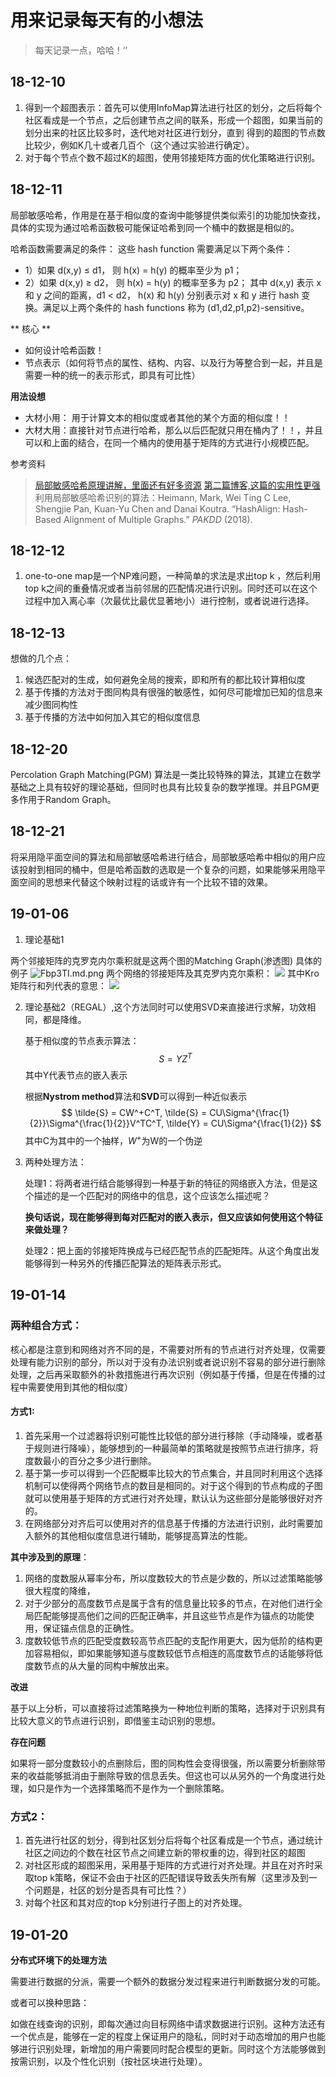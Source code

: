 # 用来记录每天有的小想法
> 每天记录一点，哈哈！‘’

## 18-12-10
1. 得到一个超图表示：首先可以使用InfoMap算法进行社区的划分，之后将每个社区看成是一个节点，之后创建节点之间的联系，形成一个超图，如果当前的划分出来的社区比较多时，迭代地对社区进行划分，直到 得到的超图的节点数比较少，例如K几十或者几百个（这个通过实验进行确定）。
2. 对于每个节点个数不超过K的超图，使用邻接矩阵方面的优化策略进行识别。


## 18-12-11
局部敏感哈希，作用是在基于相似度的查询中能够提供类似索引的功能加快查找，具体的实现为通过哈希函数极可能保证哈希到同一个桶中的数据是相似的。

哈希函数需要满足的条件：
这些 hash function 需要满足以下两个条件：
- 1）如果 d(x,y) ≤ d1， 则 h(x) = h(y) 的概率至少为 p1；
- 2）如果 d(x,y) ≥ d2， 则 h(x) = h(y) 的概率至多为 p2；
  其中 d(x,y) 表示 x 和 y 之间的距离，d1 < d2， h(x) 和 h(y) 分别表示对 x 和 y 进行 hash 变换。满足以上两个条件的 hash functions 称为 (d1,d2,p1,p2)-sensitive。

** 核心 **
- 如何设计哈希函数！
- 节点表示（如何将节点的属性、结构、内容、以及行为等整合到一起，并且是需要一种的统一的表示形式，即具有可比性）

**用法设想**
- 大材小用： 用于计算文本的相似度或者其他的某个方面的相似度！！
- 大材大用：直接针对节点进行哈希，那么以后匹配就只用在桶内了！！，并且可以和上面的结合，在同一个桶内的使用基于矩阵的方式进行小规模匹配。

参考资料
>  [局部敏感哈希原理讲解，里面还有好多资源](https://www.cnblogs.com/wt869054461/p/8148940.html)
>  [第二篇博客,这篇的实用性更强](https://blog.csdn.net/guoziqing506/article/details/53019049)
>  利用局部敏感哈希识别的算法：Heimann, Mark, Wei Ting C Lee, Shengjie Pan, Kuan-Yu Chen and Danai Koutra. “HashAlign: Hash-Based Alignment of Multiple Graphs.” _PAKDD_ (2018).

## 18-12-12
1. one-to-one map是一个NP难问题，一种简单的求法是求出top k ，然后利用top k之间的重叠情况或者当前邻居的匹配情况进行识别。同时还可以在这个过程中加入离心率（次最优比最优显著地小）进行控制，或者说进行选择。

## 18-12-13
想做的几个点：
1. 候选匹配对的生成，如何避免全局的搜索，即和所有的都比较计算相似度
2. 基于传播的方法对于图同构具有很强的敏感性，如何尽可能增加已知的信息来减少图同构性
3. 基于传播的方法中如何加入其它的相似度信息

## 18-12-20
Percolation Graph Matching(PGM) 算法是一类比较特殊的算法，其建立在数学基础之上具有较好的理论基础，但同时也具有比较复杂的数学推理。并且PGM更多作用于Random Graph。

## 18-12-21
将采用隐平面空间的算法和局部敏感哈希进行结合，局部敏感哈希中相似的用户应该投射到相同的桶中，但是哈希函数的选取是一个复杂的问题，如果能够采用隐平面空间的思想来代替这个映射过程的话或许有一个比较不错的效果。

## 19-01-06

1. 理论基础1

两个邻接矩阵的克罗克内尔乘积就是这两个图的Matching Graph(渗透图)
具体的例子
![Fbp3TI.md.png](https://s2.ax1x.com/2019/01/06/Fbp3TI.md.png)
两个网络的邻接矩阵及其克罗内克尔乘积：
![](https://s2.ax1x.com/2019/01/06/FbpYff.png)
其中Kro矩阵行和列代表的意思：
![](https://s2.ax1x.com/2019/01/06/Fbp7h6.png)

2. 理论基础2（REGAL）,这个方法同时可以使用SVD来直接进行求解，功效相同，都是降维。

   基于相似度的节点表示算法：
   $$
   S = Y Z^T
   $$
   其中Y代表节点的嵌入表示

   根据**Nystrom method**算法和**SVD**可以得到一种近似表示
   $$
   \tilde{S} = CW^+C^T, 
   \tilde{S} = CU\Sigma^{\frac{1}{2}}\Sigma^{\frac{1}{2}}V^TC^T,
   \tilde{Y} = CU\Sigma^{\frac{1}{2}}
   $$
   其中C为其中的一个抽样，$W^+$为W的一个伪逆

3. 两种处理方法：

   处理1：将两者进行结合能够得到一种基于新的特征的网络嵌入方法，但是这个描述的是一个匹配对的网络中的信息，这个应该怎么描述呢？

   **换句话说，现在能够得到每对匹配对的嵌入表示，但又应该如何使用这个特征来做处理？**

   处理2：把上面的邻接矩阵换成与已经匹配节点的匹配矩阵。从这个角度出发能够得到一种另外的传播匹配算法的矩阵表示形式。



## 19-01-14

### 两种组合方式：

核心都是注意到和网络对齐不同的是，不需要对所有的节点进行对齐处理，仅需要处理有能力识别的部分，所以对于没有办法识别或者说识别不容易的部分进行删除处理，之后再采取额外的补救措施进行再次识别（例如基于传播，但是在传播的过程中需要使用到其他的相似度）

#### 方式1:

1. 首先采用一个过滤器将识别可能性比较低的部分进行移除（手动降噪，或者基于规则进行降噪），能够想到的一种最简单的策略就是按照节点进行排序，将度数最小的百分之多少进行删除。
2. 基于第一步可以得到一个匹配概率比较大的节点集合，并且同时利用这个选择机制可以使得两个网络节点的数目是相同的。对于这个得到的节点构成的子图就可以使用基于矩阵的方式进行对齐处理，默认认为这些部分是能够很好对齐的。
3. 在网络部分对齐后可以使用对齐的信息基于传播的方法进行识别，此时需要加入额外的其他相似度信息进行辅助，能够提高算法的性能。

**其中涉及到的原理**：

1. 网络的度数服从幂率分布，所以度数较大的节点是少数的，所以过滤策略能够很大程度的降维，
2. 对于少部分的高度数节点是属于含有的信息量比较多的节点，在对他们进行全局匹配能够提高他们之间的匹配正确率，并且这些节点是作为锚点的功能使用，保证锚点信息的正确性。
3. 度数较低节点的匹配受度数较高节点匹配的支配作用更大，因为低阶的结构更加容易相似，即如果能够知道与度数较低节点相连的高度数节点的话能够将低度数节点的从大量的同构中解放出来。

**改进**

基于以上分析，可以直接将过滤策略换为一种地位判断的策略，选择对于识别具有比较大意义的节点进行识别，即借鉴主动识别的思想。

**存在问题**

如果将一部分度数较小的点删除后，图的同构性会变得很强，所以需要分析删除带来的收益能够抵消由于删除导致的信息丢失。但这也可以从另外的一个角度进行处理，如只是作为一个选择策略而不是作为一个删除策略。

### 方式2：

1. 首先进行社区的划分，得到社区划分后将每个社区看成是一个节点，通过统计社区之间边的个数在社区节点之间建立新的带权重的边，得到社区的超图
2. 对社区形成的超图采用，采用基于矩阵的方式进行对齐处理。并且在对齐时采取top k策略，保证不会由于社区的匹配错误导致丢失所有解（这里涉及到一个问题是，社区的划分是否具有可比性？）
3. 对每个社区和其对应的top k分别进行子图上的对齐处理。



## 19-01-20 

**分布式环境下的处理方法**

需要进行数据的分派，需要一个额外的数据分发过程来进行判断数据分发的可能。

或者可以换种思路：

如做在线查询的识别，即每次通过向目标网络中请求数据进行识别。这种方法还有一个优点是，能够在一定的程度上保证用户的隐私，同时对于动态增加的用户也能够进行识别处理，新增加的用户需要同时配合模型的更新。同时这个方法能够做到按需识别，以及个性化识别（按社区块进行处理）。





